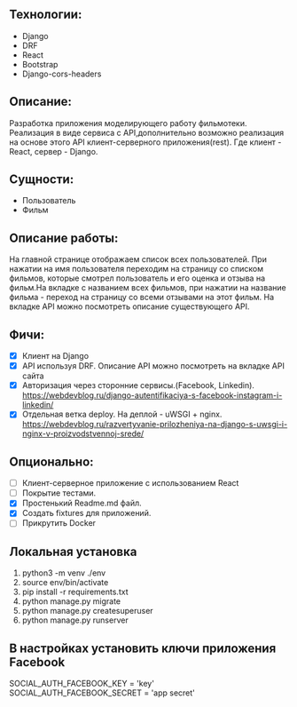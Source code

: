 ## Технологии:
* Django
* DRF
* React
* Bootstrap
* Django-cors-headers

## Описание:
Разработка приложения моделирующего работу фильмотеки. Реализация в виде сервиса с API,дополнительно возможно реализация 
на основе этого API клиент-серверного приложения(rest). Где клиент - React, сервер - Django.

## Сущности: 
* Пользователь 
* Фильм

## Описание работы:
На главной странице отображаем список всех пользователей. При нажатии на имя пользователя переходим на страницу со 
списком фильмов, которые смотрел пользователь и его оценка и отзыва на фильм.На вкладке с названием всех фильмов, при 
нажатии на название фильма - переход на страницу со всеми отзывами на этот фильм. На вкладке API можно посмотреть описание
существующего API.

## Фичи:
+ [x] Клиент на Django
+ [x] API используя DRF. Описание API можно посмотреть на вкладке API сайта
+ [x] Авторизация через сторонние сервисы.(Facebook, Linkedin). https://webdevblog.ru/django-autentifikaciya-s-facebook-instagram-i-linkedin/
+ [x] Отдельная ветка deploy. На деплой - uWSGI + nginx. https://webdevblog.ru/razvertyvanie-prilozheniya-na-django-s-uwsgi-i-nginx-v-proizvodstvennoj-srede/ 

## Опционально:
+ [ ] Клиент-серверное приложение с использованием React
+ [ ] Покрытие тестами.
+ [x] Простенький Readme.md файл. 
+ [x] Создать fixtures для приложений.
+ [ ] Прикрутить Docker

## Локальная установка
1) python3 -m venv ./env
2) source env/bin/activate
3) pip install -r requirements.txt
4) python manage.py migrate
5) python manage.py createsuperuser
6) python manage.py runserver

## В настройках установить ключи приложения Facebook
SOCIAL_AUTH_FACEBOOK_KEY = 'key'  
SOCIAL_AUTH_FACEBOOK_SECRET = 'app secret'

